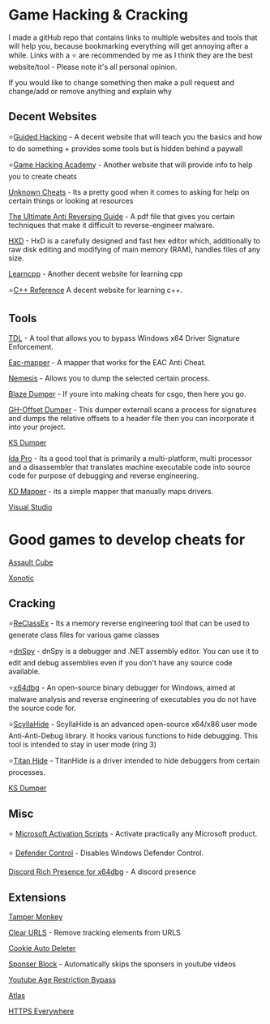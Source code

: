 # Game Hacking & Cracking

I made a gitHub repo that contains links to multiple websites and tools that will help you, because bookmarking everything will get annoying after a while.
Links with a ⭐ are recommended by me as I think they are the best website/tool - Please note it's all personal opinion.

If you would like to change something then make a pull request and change/add or remove anything and explain why


## Decent Websites
⭐[Guided Hacking](https://guidedhacking.com/) - A decent website that will teach you the basics and how to do something + provides some tools but is hidden behind a paywall

⭐[Game Hacking Academy](https://gamehacking.academy/about) - Another website that will provide info to help you to create cheats

[Unknown Cheats](https://www.unknowncheats.me/forum/index.php) - Its a pretty good when it comes to asking for help on certain things or looking at resources

[The Ultimate Anti Reversing Guide](https://anti-reversing.com/Downloads/Anti-Reversing/The_Ultimate_Anti-Reversing_Reference.pdf) - A pdf file that gives you certain techniques that make it difficult to reverse-engineer malware.

[HXD](https://mh-nexus.de/en/hxd/) - HxD is a carefully designed and fast hex editor which, additionally to raw disk editing and modifying of main memory (RAM), handles files of any size.

[Learncpp](https://www.learncpp.com/) - Another decent website for learning cpp

⭐[C++ Reference](https://en.cppreference.com/w/)  A decent website for learning c++.

## Tools
[TDL](https://github.com/hfiref0x/TDL) - A tool that allows you to bypass Windows x64 Driver Signature Enforcement.

[Eac-mapper](https://github.com/Compiled-Code/eac-mapper) - A mapper that works for the EAC Anti Cheat.

[Nemesis](https://github.com/not-matthias/Nemesis) - Allows you to dump the selected certain process.

[Blaze Dumper](https://github.com/Akandesh/blazedumper) - If youre into making cheats for csgo, then here you go.

[GH-Offset Dumper](https://github.com/guided-hacking/GH-Offset-Dumper) - This dumper externall scans a process for signatures and dumps the relative offsets to a header file then you can incorporate it into your project.

[KS Dumper](https://github.com/EquiFox/KsDumper) 

[Ida Pro](https://mega.nz/file/jMJgEDBJ#HXf7R9fRJ1a5jyKNB-GSW2uj-O5FMYadMVqIY4uD3Gs) - Its a good tool that is primarily a multi-platform, multi processor and a disassembler that translates machine executable code into source code for purpose of debugging and reverse engineering.

[KD Mapper](https://github.com/TheCruZ/kdmapper) - its a simple mapper that manually maps drivers.

[Visual Studio](https://visualstudio.microsoft.com/)


# Good games to develop cheats for
[Assault Cube](https://assault.cubers.net/)

[Xonotic](https://xonotic.org/)


## Cracking
⭐[ReClassEx](https://github.com/ajkhoury/ReClassEx) - Its a memory reverse engineering tool that can be used to generate class files for various game classes

⭐[dnSpy](https://github.com/dnSpy/dnSpy) - dnSpy is a debugger and .NET assembly editor. You can use it to edit and debug assemblies even if you don't have any source code available.

⭐[x64dbg](https://github.com/x64dbg/x64dbg) - An open-source binary debugger for Windows, aimed at malware analysis and reverse engineering of executables you do not have the source code for.

⭐[ScyllaHide](https://github.com/x64dbg/ScyllaHide) - ScyllaHide is an advanced open-source x64/x86 user mode Anti-Anti-Debug library. It hooks various functions to hide debugging. This tool is intended to stay in user mode (ring 3)

⭐[Titan Hide](https://github.com/mrexodia/titanhide) - TitanHide is a driver intended to hide debuggers from certain processes.

[KS Dumper](https://github.com/EquiFox/KsDumper) 


## Misc
⭐ [Microsoft Activation Scripts](https://github.com/massgravel/Microsoft-Activation-Scripts) - Activate practically any Microsoft product.

⭐ [Defender Control](https://github.com/qtkite/defender-control) - Disables Windows Defender Control.

[Discord Rich Presence for x64dbg](https://github.com/EinTim23/Discord-rich-presence-for-x64dbg) - A discord presence


## Extensions

[Tamper Monkey](https://www.tampermonkey.net/)

[Clear URLS](https://gitlab.com/KevinRoebert/ClearUrls/-/blob/master/README.md) - Remove tracking elements from URLS

[Cookie Auto Deleter](https://addons.mozilla.org/en-GB/firefox/addon/cookie-autodelete/) 

[Sponser Block](https://sponsor.ajay.app/) - Automatically skips the sponsers in youtube videos

[Youtube Age Restriction Bypass](https://github.com/zerodytrash/Simple-YouTube-Age-Restriction-Bypass)

[Atlas](https://atlasos.net/)

[HTTPS Everywhere](https://www.eff.org/https-everywhere)